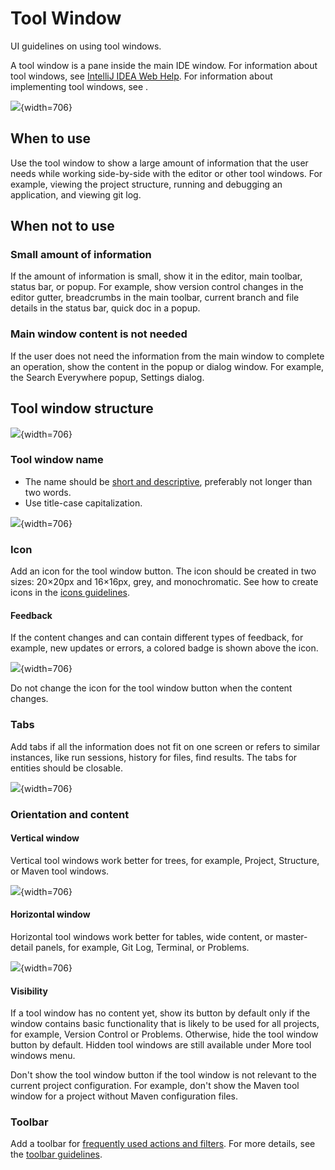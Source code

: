 <!-- Copyright 2000-2024 JetBrains s.r.o. and contributors. Use of this source code is governed by the Apache 2.0 license. -->

# Tool Window

<link-summary>UI guidelines on using tool windows.</link-summary>

A tool window is a pane inside the main IDE window. For information about tool windows, see [IntelliJ IDEA Web Help](https://www.jetbrains.com/help/idea/tool-windows.html). For information about implementing tool windows, see [](tool_windows.md).

![](toolwindow.png){width=706}

## When to use

Use the tool window to show a large amount of information that the user needs while working side-by-side with the editor or other tool windows. For example, viewing the project structure, running and debugging an application, and viewing git log.

## When not to use

### Small amount of information

If the amount of information is small, show it in the editor, main toolbar, status bar, or popup. For example, show version control changes in the editor gutter, breadcrumbs in the main toolbar, current branch and file details in the status bar, quick doc in a popup.

<!--For more information about choosing the correct placement for content, read [UI guidelines on placing content](content_placement.md). //TODO: Write a guideline on placing content in IDE.-->

### Main window content is not needed

If the user does not need the information from the main window to complete an operation, show the content in the popup or dialog window. For example, the <control>Search Everywhere</control> popup, <control>Settings</control> dialog.

## Tool window structure

![](toolwindow_structure.png){width=706}

### Tool window name

* The name should be [short and descriptive](writing_short.md), preferably not longer than two words.
* Use title-case capitalization.

<!--Show the tool window name in the tool window button and header. If there are tabs in the tool window header, add a colon after the tool window name. Otherwise, do not add it.-->

![](toolwindow_name.png){width=706}

### Icon

Add an icon for the tool window button. The icon should be created in two sizes: 20×20px and 16×16px, grey, and monochromatic. See how to create icons in the [icons guidelines](icons_style.md).

<!--### Icon

Follow [tool window icons guidelines](icons_style#NNN.md) to create correct icons for tool windows.
// TODO: publish this chapter when the guideline about icons is public too
-->

#### Feedback

If the content changes and can contain different types of feedback, for example, new updates or errors, a colored badge is shown above the icon.

![](toolwindow_badge.png){width=706}

Do not change the icon for the tool window button when the content changes.

<!--**Exception:** <control>Problems</control> and <control>Event Log</control> icons change color and show the current status.-->

### Tabs

Add tabs if all the information does not fit on one screen or refers to similar instances, like run sessions, history for files, find results. The tabs for entities should be closable.

![](toolwindow_tabs.png){width=706}

### Orientation and content

#### Vertical window

Vertical tool windows work better for trees, for example, Project, Structure, or Maven tool windows.

![](toolwindow_vertical.png){width=706}

#### Horizontal window

Horizontal tool windows work better for tables, wide content, or master-detail panels, for example, Git Log, Terminal, or Problems.

![](toolwindow_horizontal.png){width=706}

#### Visibility

If a tool window has no content yet, show its button by default only if the window contains basic functionality that is likely to be used for all projects, for example, <control>Version Control</control> or <control>Problems</control>. Otherwise, hide the tool window button by default. Hidden tool windows are still available under <control>More tool windows</control> menu.

Don't show the tool window button if the tool window is not relevant to the current project configuration. For example, don't show the <control>Maven</control> tool window for a project without Maven configuration files.

### Toolbar

Add a toolbar for [frequently used actions and filters](toolbar.md#what-items-to-add-on-toolbar). For more details, see the [toolbar guidelines](toolbar.md).

<!--Put tool window viewing mode settings under the gear icon in the header. If there is no toolbar, put other options under the gear icon as well. For example, see the gear icon in the Project tool window.-->

